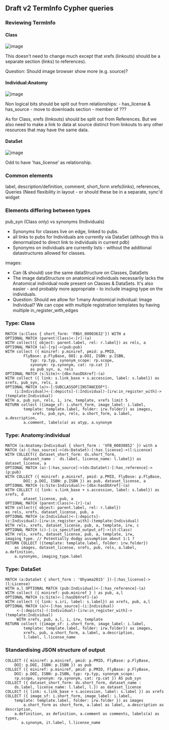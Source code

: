 ## Draft v2 TermInfo Cypher queries

### Reviewing TermInfo

#### Class

![image](https://user-images.githubusercontent.com/112839/46010830-e3ea4a80-c0bb-11e8-829f-cb44a67d1726.png)

This doesn't need to change much except that xrefs (linkouts) should be a separate section (links) to references).

Question: Should image browser show more (e.g. source)?

#### Individual:Anatomy

![image](https://user-images.githubusercontent.com/112839/46010900-1c8a2400-c0bc-11e8-873d-65fba4ba3e80.png)

Non logical bits should be split out from relationships:
	- has_license & has_source - move to downloads section
	- member of ???
	
As for Class, xrefs (linkouts) should be split out from References.  But we also need to make a link to data at source distinct from linkouts to any other resources that may have the same data.

#### DataSet

![image](https://user-images.githubusercontent.com/112839/46011046-8efb0400-c0bc-11e8-83d5-d0e0f3bfa1b0.png)

Odd to have 'has_license' as relationship.  

### Common elements

label, description/definition, comment, short_form
xrefs(links), references, Queries (Need flexibility in layout - or should these be in a separate, sync'd widget 

### Elements differing between types

pub_syn (Class only) vs synonyms (Individuals)
  - Synonyms for classes live on edge, linked to pubs.
  - all links to pubs for Individuals are currently via DataSet (although this is denormalized to direct link to individuals in current pdb)
  - Synonyms on individuals are currently lists - without the additional datastructures allowed for classes.

images:
   - Can (& should) use the same dataStructure on Classes, DataSets
   - The image dataStructure on anatomical individuals necessarily lacks the Anatomical individual node present on Classes & DataSets.  It's also easier - and probably more appropriate - to include imaging type on the individuals.  
   - Question: Should we allow for 1:many Anatomical individual: Image Individual?  We can cope with multiple registration templates by having multiple in_register_with_edges
   

### Type: Class

```cql
MATCH (a:Class { short_form: 'FBbt_00003632'}) WITH a
OPTIONAL MATCH (parent:Class)<-[r]-(a)
WITH collect({ object: parent.label, rel: r.label}) as rels, a
OPTIONAL MATCH (a)-[rp]->(pub:pub)
WITH collect ({ miniref: p.miniref, pmid: p.PMID, 
		FlyBase: p.FlyBase, DOI: p.DOI, ISBN: p.ISBN,
	       typ: rp.typ, synonym_scope: rp.scope, 
	       synonym: rp.synonym, cat: rp.cat }) 
	       as pub_syn, a, rels
OPTIONAL MATCH (s:Site)<-[dbx:hasDbXref]-(a)
WITH collect ({ link: s.link_base + s.accession, label: s.label}) as xrefs, pub_syn, rels, a
OPTIONAL MATCH (a)<-[:SUBCLASSOF|INSTANCEOF*]-
	(i:Individual)<-[:depicts]-(:Individual)-[irw:in_register_with]->(template:Individual)
WITH a, pub_syn, rels, i, irw, template, xrefs limit 5 
RETURN collect ({image_sf: i.short_form, image_label: i.label, 
		template: template.label, folder: irw.folder}) as images,
       		xrefs, pub_syn, rels, a.short_form, a.label, a.description, 
		a.comment, labels(a) as atyp, a.synonym
```

### Type: Anatomy:individual

```cql
MATCH (a:Anatomy:Individual { short_form : 'VFB_00030852' }) with a 
MATCH (a)-[:has_source]->(ds:DataSet)-[:has_license]->(l:License)
WITH COLLECT({ dataset_short_form: ds.short_form, 
		dataset_name :  ds.label, license_name: l.label}) as dataset_license, a 
OPTIONAL MATCH (a)-[:has_source]->(ds:DataSet)-[:has_reference]->(p:pub)
WITH COLLECT ({ miniref: p.miniref, pmid: p.PMID, FlyBase: p.FlyBase, 
		DOI: p.DOI, ISBN: p.ISBN }) as pub, dataset_license, a
OPTIONAL MATCH (s:Site:Individual)<-[dbx:hasDbXref]-(a)
WITH COLLECT ({ link: s.link_base + s.accession, label: s.label}) as xrefs, d
		ataset_license, pub, a
OPTIONAL MATCH (parent:Class)<-[r]-(a)
WITH collect({ object: parent.label, rel: r.label}) 
as rels, xrefs, dataset_license, pub, a
OPTIONAL MATCH (a:Individual)<-[:depicts]-
(c:Individual)-[irw:in_register_with]-(template:Individual)
WITH rels, xrefs, dataset_license, pub, a, template, irw, c
OPTIONAL MATCH (c)-[:is_specified_output_of]->(it:Class) 
WITH rels, xrefs, dataset_license, pub, a, template, irw, imaging_type. // Potentially dodgy assumption about 1:1 ?
RETURN COLLECT ({template: template.label, folder: irw.folder})
	as images, dataset_license, xrefs, pub, rels, a.label, a.definition, 
	a.synonyms, imaging_type.label
```       

### Type: DataSet

```cql
MATCH (a:DataSet { short_form : 'Ohyama2015' })-[:has_license]->(l:License)
WITH a,l OPTIONAL MATCH (pub:Individual)<-[:has_reference]-(a)
WITH collect ({ miniref: pub.miniref } ) as pub, a,l
OPTIONAL MATCH (s:Site)<-[:hasDbXref]-(a)
WITH collect ({ link: s.iri, label: s.label}) as xrefs, pub, a,l
OPTIONAL MATCH (a)<-[:has_source]-(i:Individual)
     <-[:depicts]-(:Individual)-[irw:in_register_with]->(template:Individual)
     WITH xrefs, pub, a,l, i, irw, template
RETURN collect ({image_sf: i.short_form, image_label: i.label, 
		template: template.label, folder: irw.folder}) as images,
		xrefs, pub, a.short_form, a.label, a.description, 
		l.label, l.license_name
```


### Standardising JSON structure of output

```cql
COLLECT ({ miniref: p.miniref, pmid: p.PMID, FlyBase: p.FlyBase, 
	DOI: p.DOI, ISBN: p.ISBN }) as pub
COLLECT ({ miniref: p.miniref, pmid: p.PMID, FlyBase: p.FlyBase,
	DOI: p.DOI, ISBN: p.ISBN, typ: rp.typ, synonym_scope: 
	rp.scope, synonym: rp.synonym, cat: rp.cat }) AS pub_syn
COLLECT ({ dataset_short_form: ds.short_form, dataset_name :  
	ds.label, license_name: l.label, l.}) as dataset_license
COLLECT ({ link: s.link_base + s.accession, label: s.label }) as xrefs
COLLECT ({ image_sf: i.short_form, image_label: i.label, 
	template: template.label, folder: irw.folder }) as images
        a.short_form as short_form, a.label as label, a.description as description, 
	a.definition, as definition, a.comment as comments, labels(a) as types,
       a.synonym, it.label, l.license_name
```


